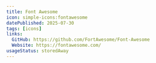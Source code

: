 ```yaml
---
title: Font Awesome
icon: simple-icons:fontawesome
datePublished: 2025-07-30
tags: [icons]
links:
  GitHub: https://github.com/FortAwesome/Font-Awesome
  Website: https://fontawesome.com/
usageStatus: storedAway
---
```

